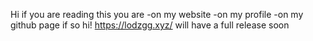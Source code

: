 Hi if you are reading this you are 
-on my website
-on my profile
-on my github page
if so hi! https://lodzgg.xyz/ will have a full release soon
